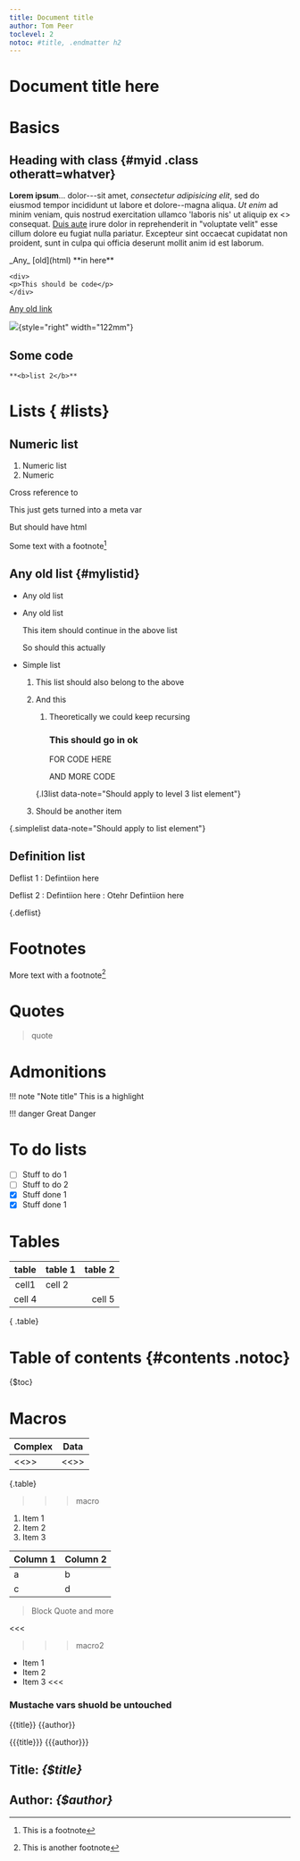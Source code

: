 ```yaml
---
title: Document title
author: Tom Peer
toclevel: 2
notoc: #title, .endmatter h2
---
```


# Document title here

# Basics

## Heading with class {#myid .class otheratt=whatver}

**Lorem ipsum**... dolor---sit amet, _consectetur adipisicing elit_, sed do eiusmod
tempor incididunt ut labore et dolore--magna aliqua. *Ut enim* ad minim veniam,
quis nostrud exercitation ullamco 'laboris nis' ut aliquip ex <<ea commodo>>
consequat. [Duis aute][reflink] irure dolor in reprehenderit in "voluptate velit" esse
cillum dolore eu fugiat nulla pariatur. Excepteur sint occaecat cupidatat non
proident, sunt in culpa qui officia deserunt mollit anim id est laborum.

[reflink]: http://www.testlink.com "A test link"

<p>_Any_ <span> [old](html)</span> **in here**</p>

    <div>
    <p>This should be code</p>
    </div>


[Any old link](http://news.bbc.co.uk 'Hello')

![](sources/wripper_test_doc_files/image001.jpg){style="right" width="122mm"}

## Some code

`**<b>list 2</b>**`

# Lists { #lists}

## Numeric list

1. Numeric list
2. Numeric

Cross reference to [](#lists)

<div meta="true" id="meta_test">

This just gets turned into a meta var

But should have html

</div>

Some text with a footnote[^footnote]

[^footnote]: This is a footnote

## Any old list {#mylistid}

* Any old list
* Any old list

    This item should continue in the above list

    So should this actually

* Simple list

    1. This list should also belong to the above
    2. And this

        1. Theoretically we could keep recursing

            ### This should go in ok

            FOR
                CODE HERE

            AND MORE CODE

         {.l3list data-note="Should apply to level 3 list element"}

    3. Should be another item

{.simplelist data-note="Should apply to list element"}

## Definition list

Deflist 1
:    Defintiion here

Deflist 2
:    Defintiion here
:    Otehr Defintiion here

{.deflist}

# Footnotes

More text with a footnote[^footnote2]

[^footnote2]: This is another footnote

# Quotes

> quote

# Admonitions

!!! note "Note title"
    This is a highlight

!!! danger
    Great Danger

# To do lists

- [ ] Stuff to do 1
- [ ] Stuff to do 2
- [x] Stuff done 1
- [X] Stuff done 1

# Tables

| table  | table 1    | table 2 |
|:------:|------------|--------:|
| cell1  | cell 2            ||
| cell 4  ||cell 5 |
{ .table}

# Table of contents {#contents .notoc}

{$toc}


# Macros

|   Complex   |     Data     |
|-------------|--------------|
| <<<macro>>> | <<<macro2>>> |

{.table}

>>>macro
1. Item 1
2. Item 2
3. Item 3

| Column 1 | Column 2 |
|----------|----------|
| a        | b        |
| c        | d        |

> Block Quote and more

<<<

>>>macro2
- Item 1
- Item 2
- Item 3
<<<

### Mustache vars shuold be untouched

{{title}} {{author}}

{{{title}}} {{{author}}}

<div class="endmatter">

## Title: _{$title}_

## Author: _{$author}_

</div>

